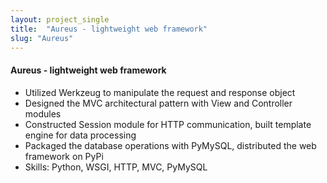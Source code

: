 ```yaml
---
layout: project_single
title:  "Aureus - lightweight web framework"
slug: "Aureus"
---
```


#### Aureus - lightweight web framework
- Utilized Werkzeug to manipulate the request and response object
- Designed the MVC architectural pattern with View and Controller modules
- Constructed Session module for HTTP communication, built template engine for data processing
- Packaged the database operations with PyMySQL, distributed the web framework on PyPi
- Skills: Python, WSGI, HTTP, MVC, PyMySQL